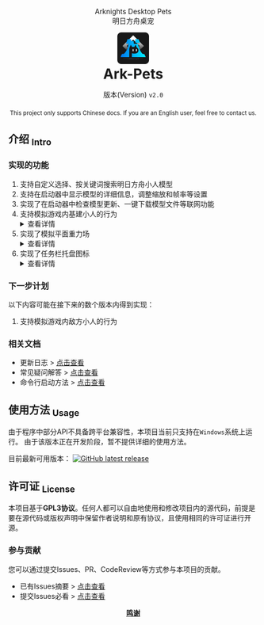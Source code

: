 <!-- 欢迎阅读 Ark-Pets 说明文档 -->
<!-- 这是一个 MarkDown 格式的文档 -->

<div align="center">
   <p> Arknights Desktop Pets <br> 明日方舟桌宠 </p>
   <img height="64" src="assets/icon.png" title="Icon" width="64"/>
   <h1 style="margin:0"> Ark-Pets </h1>   
   <p> 版本(Version) <code>v2.0</code> </p>
   <p>
      <sub> This project only supports Chinese docs. If you are an English user, feel free to contact us. </sub>
   </p>
</div>

## 介绍 <sub>Intro</sub>
### 实现的功能
1. 支持自定义选择、按关键词搜索明日方舟小人模型
2. 支持在启动器中显示模型的详细信息，调整缩放和帧率等设置
3. 实现了在启动器中检查模型更新、一键下载模型文件等联网功能
4. 支持模拟游戏内基建小人的行为 <details><summary>查看详情</summary>
   1. 基建小人能够执行行走和坐下的动作
   2. 基建小人能够被鼠标点击和拖拽交互
   3. 基建小人能够执行基建动作(如有)
5. 实现了模拟平面重力场 <details><summary>查看详情</summary>
   1. 桌宠在被拖拽到空中时能够自由落体
   2. 桌宠可以站立在打开的窗口的边缘上
   3. 桌宠会受地面摩擦力和空气阻力作用
   4. 桌宠会在其他桌宠靠近时被排斥推动
   5. 桌宠活动范围的下边界距离可以调整
6. 实现了任务栏托盘图标 <details><summary>查看详情</summary>
   1. 右键托盘可以选择是否保持当前动作
   2. 右键托盘可以退出桌宠

### 下一步计划
以下内容可能在接下来的数个版本内得到实现：
1. 支持模拟游戏内敌方小人的行为

### 相关文档
- 更新日志 > [点击查看](CHANGELOG.md)
- 常见疑问解答 > [点击查看](docs/Q%26A.md)
- 命令行启动方法 > [点击查看](docs/CmdLine.md)


## 使用方法 <sub>Usage</sub>
由于程序中部分API不具备跨平台兼容性，本项目当前只支持在`Windows`系统上运行。
由于该版本正在开发阶段，暂不提供详细的使用方法。

目前最新可用版本：
[<img alt="GitHub latest release" src="https://img.shields.io/github/v/release/isHarryh/Ark-Pets?display_name=tag&label=Version&sort=semver&include_prereleases">](https://github.com/isHarryh/Ark-Pets/releases)


## 许可证 <sub>License</sub>
本项目基于**GPL3协议**。任何人都可以自由地使用和修改项目内的源代码，前提是要在源代码或版权声明中保留作者说明和原有协议，且使用相同的许可证进行开源。

### 参与贡献
您可以通过提交Issues、PR、CodeReview等方式参与本项目的贡献。
- 已有Issues摘要 > [点击查看](docs/Issues.md#已有议题)
- 提交Issues必看 > [点击查看](docs/Issues.md#议题规范)
<!--- 开发者Wiki > [点击查看](https://github.com/isHarryh/Ark-Pets/wiki) -->

**[<p align="center"> 鸣谢 </p>](docs/Thanks.md)**
